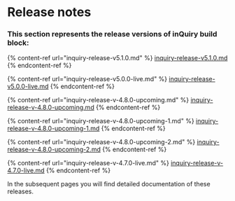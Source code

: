 # Release notes

### This section represents the release versions of inQuiry build block:

{% content-ref url="inquiry-release-v5.1.0.md" %}
[inquiry-release-v5.1.0.md](inquiry-release-v5.1.0.md)
{% endcontent-ref %}

{% content-ref url="inquiry-release-v5.0.0-live.md" %}
[inquiry-release-v5.0.0-live.md](inquiry-release-v5.0.0-live.md)
{% endcontent-ref %}

{% content-ref url="inquiry-release-v-4.8.0-upcoming.md" %}
[inquiry-release-v-4.8.0-upcoming.md](inquiry-release-v-4.8.0-upcoming.md)
{% endcontent-ref %}

{% content-ref url="inquiry-release-v-4.8.0-upcoming-1.md" %}
[inquiry-release-v-4.8.0-upcoming-1.md](inquiry-release-v-4.8.0-upcoming-1.md)
{% endcontent-ref %}

{% content-ref url="inquiry-release-v-4.8.0-upcoming-2.md" %}
[inquiry-release-v-4.8.0-upcoming-2.md](inquiry-release-v-4.8.0-upcoming-2.md)
{% endcontent-ref %}

{% content-ref url="inquiry-release-v-4.7.0-live.md" %}
[inquiry-release-v-4.7.0-live.md](inquiry-release-v-4.7.0-live.md)
{% endcontent-ref %}

In the subsequent pages you will find detailed documentation of these releases.&#x20;

